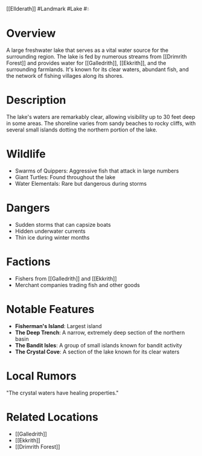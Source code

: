 [[Ellderath]] #Landmark #Lake #💧

# Overview

A large freshwater lake that serves as a vital water source for the surrounding region. The lake is fed by numerous streams from [[Drimrith Forest]] and provides water for [[Galledrith]], [[Ekkrith]], and the surrounding farmlands. It's known for its clear waters, abundant fish, and the network of fishing villages along its shores.

# Description

The lake's waters are remarkably clear, allowing visibility up to 30 feet deep in some areas. The shoreline varies from sandy beaches to rocky cliffs, with several small islands dotting the northern portion of the lake.

# Wildlife

- Swarms of Quippers: Aggressive fish that attack in large numbers
- Giant Turtles: Found throughout the lake
- Water Elementals: Rare but dangerous during storms

# Dangers

- Sudden storms that can capsize boats
- Hidden underwater currents
- Thin ice during winter months

# Factions

- Fishers from [[Galledrith]] and [[Ekkrith]]
- Merchant companies trading fish and other goods

# Notable Features

- **Fisherman's Island**: Largest island
- **The Deep Trench**: A narrow, extremely deep section of the northern basin
- **The Bandit Isles**: A group of small islands known for bandit activity
- **The Crystal Cove**: A section of the lake known for its clear waters

# Local Rumors

"The crystal waters have healing properties."

# Related Locations

- [[Galledrith]]
- [[Ekkrith]]
- [[Drimrith Forest]]
